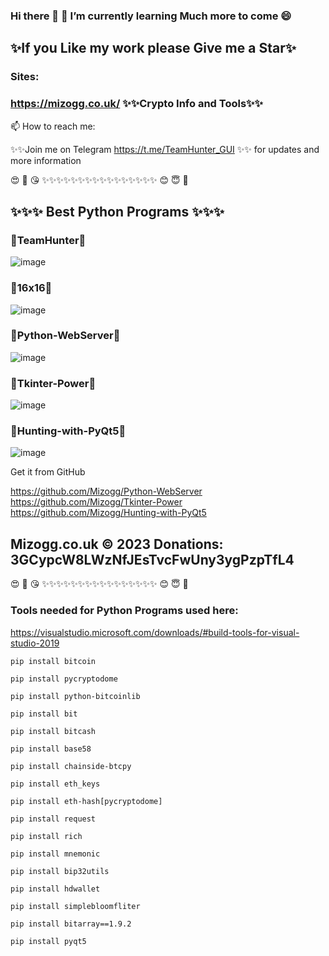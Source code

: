 
### Hi there 👋 🌱 I’m currently learning Much more to come 😄

## ✨If you Like my work please Give me a Star✨

### Sites: 
### https://mizogg.co.uk/ ✨✨Crypto Info and Tools✨✨

📫 How to reach me:

✨✨Join me on Telegram https://t.me/TeamHunter_GUI ✨✨ for updates and more information

😍 🥰 😘 ✨✨✨✨✨✨✨✨✨✨✨✨✨✨✨✨ 😊 😇 🙂

## ✨✨✨ Best Python Programs ✨✨✨


### 🐍TeamHunter🐍

![image](https://github.com/Mizogg/Mizogg/assets/88630056/d0d1d32a-1ade-4e03-bf5e-23944877efdc)

### 🐍16x16🐍

![image](https://github.com/Mizogg/Mizogg/assets/88630056/71db470e-fd78-413f-ab5c-ec9dc1a77255)

### 🐍Python-WebServer🐍

![image](https://user-images.githubusercontent.com/88630056/171491074-03b26077-039f-42e7-ace5-22119f71d9ff.png)

### 🐍Tkinter-Power🐍

![image](https://user-images.githubusercontent.com/88630056/201468891-a203d8c5-a6db-4175-a47e-7a4317428267.png)

### 🐍Hunting-with-PyQt5🐍

![image](https://github.com/Mizogg/Mizogg/assets/88630056/a2b07592-acad-44f5-a38b-86da357eb55f)

Get it from GitHub

https://github.com/Mizogg/Python-WebServer
https://github.com/Mizogg/Tkinter-Power
https://github.com/Mizogg/Hunting-with-PyQt5

## Mizogg.co.uk © 2023 Donations: 3GCypcW8LWzNfJEsTvcFwUny3ygPzpTfL4
😍 🥰 😘 ✨✨✨✨✨✨✨✨✨✨✨✨✨✨✨✨ 😊 😇 🙂

### Tools needed for Python Programs used here:

https://visualstudio.microsoft.com/downloads/#build-tools-for-visual-studio-2019
```
pip install bitcoin

pip install pycryptodome

pip install python-bitcoinlib

pip install bit

pip install bitcash

pip install base58

pip install chainside-btcpy

pip install eth_keys

pip install eth-hash[pycryptodome]

pip install request

pip install rich

pip install mnemonic

pip install bip32utils

pip install hdwallet

pip install simplebloomfliter

pip install bitarray==1.9.2

pip install pyqt5
```

<!--
**Mizogg/Mizogg** is a ✨ _special_ ✨ repository because its `README.md` (this file) appears on your GitHub profile.




Here are some ideas to get you started:

- 🔭 I’m currently working on ...
- 🌱 I’m currently learning ...
- 👯 I’m looking to collaborate on ...
- 🤔 I’m looking for help with ...
- 💬 Ask me about ...
- 📫 How to reach me: ...
- 😄 Pronouns: ...
- ⚡ Fun fact: ...
-->
